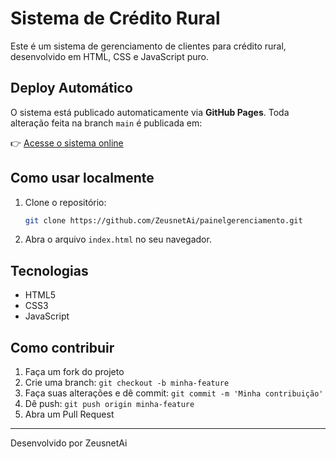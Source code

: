 # Sistema de Crédito Rural

Este é um sistema de gerenciamento de clientes para crédito rural, desenvolvido em HTML, CSS e JavaScript puro.

## Deploy Automático

O sistema está publicado automaticamente via **GitHub Pages**. Toda alteração feita na branch `main` é publicada em:

👉 [Acesse o sistema online](https://zeusnetai.github.io/painelgerenciamento/)

## Como usar localmente

1. Clone o repositório:
   ```bash
   git clone https://github.com/ZeusnetAi/painelgerenciamento.git
   ```
2. Abra o arquivo `index.html` no seu navegador.

## Tecnologias
- HTML5
- CSS3
- JavaScript

## Como contribuir
1. Faça um fork do projeto
2. Crie uma branch: `git checkout -b minha-feature`
3. Faça suas alterações e dê commit: `git commit -m 'Minha contribuição'`
4. Dê push: `git push origin minha-feature`
5. Abra um Pull Request

---
Desenvolvido por ZeusnetAi 